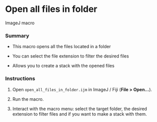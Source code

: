 # Open all files in folder

ImageJ macro

### Summary

- This macro opens all the files located in a folder

- You can select the file extension to filter the desired files

- Allows you to create a stack with the opened files

### Instructions

1. Open `open_all_files_in_folder.ijm` in ImageJ / Fiji (**File > Open...**).

2. Run the macro.

3. Interact with the macro menu: select the target folder, the desired extension to filter files and if you want to make a stack with them.


